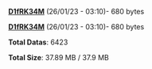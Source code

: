 [**D1fRK34M**](/data/D1fRK34M.txt) (26/01/23 - 03:10)- 680 bytes

[**D1fRK34M**](/data/D1fRK34M.txt) (26/01/23 - 03:10)- 680 bytes

**Total Datas**: 6423

**Total Size**: 37.89 MB / 37.9 MB